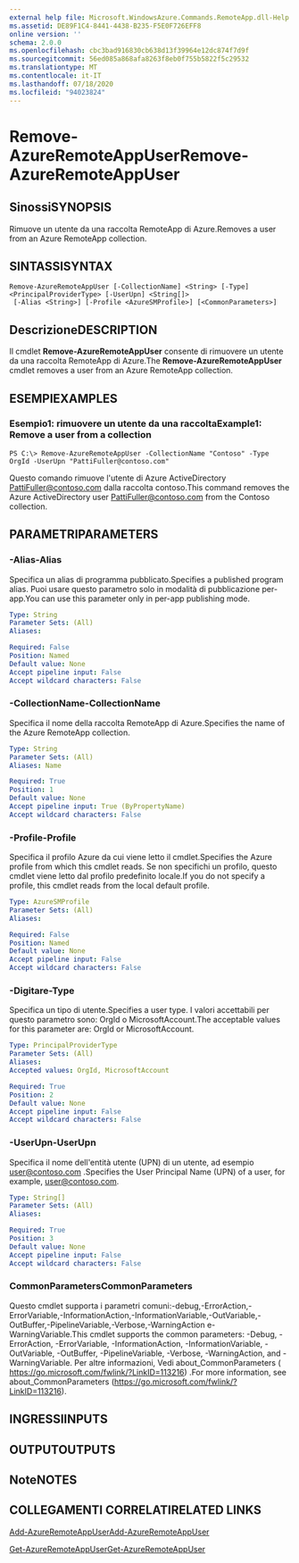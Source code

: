 ```yaml
---
external help file: Microsoft.WindowsAzure.Commands.RemoteApp.dll-Help.xml
ms.assetid: DE89F1C4-8441-4438-B235-F5E0F726EFF8
online version: ''
schema: 2.0.0
ms.openlocfilehash: cbc3bad916830cb638d13f39964e12dc874f7d9f
ms.sourcegitcommit: 56ed085a868afa8263f8eb0f755b5822f5c29532
ms.translationtype: MT
ms.contentlocale: it-IT
ms.lasthandoff: 07/18/2020
ms.locfileid: "94023824"
---
```

# <span data-ttu-id="1310b-101">Remove-AzureRemoteAppUser</span><span class="sxs-lookup"><span data-stu-id="1310b-101">Remove-AzureRemoteAppUser</span></span>

## <span data-ttu-id="1310b-102">Sinossi</span><span class="sxs-lookup"><span data-stu-id="1310b-102">SYNOPSIS</span></span>
<span data-ttu-id="1310b-103">Rimuove un utente da una raccolta RemoteApp di Azure.</span><span class="sxs-lookup"><span data-stu-id="1310b-103">Removes a user from an Azure RemoteApp collection.</span></span>

## <span data-ttu-id="1310b-104">SINTASSI</span><span class="sxs-lookup"><span data-stu-id="1310b-104">SYNTAX</span></span>

```
Remove-AzureRemoteAppUser [-CollectionName] <String> [-Type] <PrincipalProviderType> [-UserUpn] <String[]>
 [-Alias <String>] [-Profile <AzureSMProfile>] [<CommonParameters>]
```

## <span data-ttu-id="1310b-105">Descrizione</span><span class="sxs-lookup"><span data-stu-id="1310b-105">DESCRIPTION</span></span>
<span data-ttu-id="1310b-106">Il cmdlet **Remove-AzureRemoteAppUser** consente di rimuovere un utente da una raccolta RemoteApp di Azure.</span><span class="sxs-lookup"><span data-stu-id="1310b-106">The **Remove-AzureRemoteAppUser** cmdlet removes a user from an Azure RemoteApp collection.</span></span>

## <span data-ttu-id="1310b-107">ESEMPI</span><span class="sxs-lookup"><span data-stu-id="1310b-107">EXAMPLES</span></span>

### <span data-ttu-id="1310b-108">Esempio1: rimuovere un utente da una raccolta</span><span class="sxs-lookup"><span data-stu-id="1310b-108">Example1: Remove a user from a collection</span></span>
```
PS C:\> Remove-AzureRemoteAppUser -CollectionName "Contoso" -Type OrgId -UserUpn "PattiFuller@contoso.com"
```

<span data-ttu-id="1310b-109">Questo comando rimuove l'utente di Azure ActiveDirectory PattiFuller@contoso.com dalla raccolta contoso.</span><span class="sxs-lookup"><span data-stu-id="1310b-109">This command removes the Azure ActiveDirectory user PattiFuller@contoso.com from the Contoso collection.</span></span>

## <span data-ttu-id="1310b-110">PARAMETRI</span><span class="sxs-lookup"><span data-stu-id="1310b-110">PARAMETERS</span></span>

### <span data-ttu-id="1310b-111">-Alias</span><span class="sxs-lookup"><span data-stu-id="1310b-111">-Alias</span></span>
<span data-ttu-id="1310b-112">Specifica un alias di programma pubblicato.</span><span class="sxs-lookup"><span data-stu-id="1310b-112">Specifies a published program alias.</span></span>
<span data-ttu-id="1310b-113">Puoi usare questo parametro solo in modalità di pubblicazione per-app.</span><span class="sxs-lookup"><span data-stu-id="1310b-113">You can use this parameter only in per-app publishing mode.</span></span>

```yaml
Type: String
Parameter Sets: (All)
Aliases: 

Required: False
Position: Named
Default value: None
Accept pipeline input: False
Accept wildcard characters: False
```

### <span data-ttu-id="1310b-114">-CollectionName</span><span class="sxs-lookup"><span data-stu-id="1310b-114">-CollectionName</span></span>
<span data-ttu-id="1310b-115">Specifica il nome della raccolta RemoteApp di Azure.</span><span class="sxs-lookup"><span data-stu-id="1310b-115">Specifies the name of the Azure RemoteApp collection.</span></span>

```yaml
Type: String
Parameter Sets: (All)
Aliases: Name

Required: True
Position: 1
Default value: None
Accept pipeline input: True (ByPropertyName)
Accept wildcard characters: False
```

### <span data-ttu-id="1310b-116">-Profile</span><span class="sxs-lookup"><span data-stu-id="1310b-116">-Profile</span></span>
<span data-ttu-id="1310b-117">Specifica il profilo Azure da cui viene letto il cmdlet.</span><span class="sxs-lookup"><span data-stu-id="1310b-117">Specifies the Azure profile from which this cmdlet reads.</span></span>
<span data-ttu-id="1310b-118">Se non specifichi un profilo, questo cmdlet viene letto dal profilo predefinito locale.</span><span class="sxs-lookup"><span data-stu-id="1310b-118">If you do not specify a profile, this cmdlet reads from the local default profile.</span></span>

```yaml
Type: AzureSMProfile
Parameter Sets: (All)
Aliases: 

Required: False
Position: Named
Default value: None
Accept pipeline input: False
Accept wildcard characters: False
```

### <span data-ttu-id="1310b-119">-Digitare</span><span class="sxs-lookup"><span data-stu-id="1310b-119">-Type</span></span>
<span data-ttu-id="1310b-120">Specifica un tipo di utente.</span><span class="sxs-lookup"><span data-stu-id="1310b-120">Specifies a user type.</span></span>
<span data-ttu-id="1310b-121">I valori accettabili per questo parametro sono: OrgId o MicrosoftAccount.</span><span class="sxs-lookup"><span data-stu-id="1310b-121">The acceptable values for this parameter are: OrgId or MicrosoftAccount.</span></span>

```yaml
Type: PrincipalProviderType
Parameter Sets: (All)
Aliases: 
Accepted values: OrgId, MicrosoftAccount

Required: True
Position: 2
Default value: None
Accept pipeline input: False
Accept wildcard characters: False
```

### <span data-ttu-id="1310b-122">-UserUpn</span><span class="sxs-lookup"><span data-stu-id="1310b-122">-UserUpn</span></span>
<span data-ttu-id="1310b-123">Specifica il nome dell'entità utente (UPN) di un utente, ad esempio user@contoso.com .</span><span class="sxs-lookup"><span data-stu-id="1310b-123">Specifies the User Principal Name (UPN) of a user, for example, user@contoso.com.</span></span>

```yaml
Type: String[]
Parameter Sets: (All)
Aliases: 

Required: True
Position: 3
Default value: None
Accept pipeline input: False
Accept wildcard characters: False
```

### <span data-ttu-id="1310b-124">CommonParameters</span><span class="sxs-lookup"><span data-stu-id="1310b-124">CommonParameters</span></span>
<span data-ttu-id="1310b-125">Questo cmdlet supporta i parametri comuni:-debug,-ErrorAction,-ErrorVariable,-InformationAction,-InformationVariable,-OutVariable,-OutBuffer,-PipelineVariable,-Verbose,-WarningAction e-WarningVariable.</span><span class="sxs-lookup"><span data-stu-id="1310b-125">This cmdlet supports the common parameters: -Debug, -ErrorAction, -ErrorVariable, -InformationAction, -InformationVariable, -OutVariable, -OutBuffer, -PipelineVariable, -Verbose, -WarningAction, and -WarningVariable.</span></span> <span data-ttu-id="1310b-126">Per altre informazioni, Vedi about_CommonParameters ( https://go.microsoft.com/fwlink/?LinkID=113216) .</span><span class="sxs-lookup"><span data-stu-id="1310b-126">For more information, see about_CommonParameters (https://go.microsoft.com/fwlink/?LinkID=113216).</span></span>

## <span data-ttu-id="1310b-127">INGRESSI</span><span class="sxs-lookup"><span data-stu-id="1310b-127">INPUTS</span></span>

## <span data-ttu-id="1310b-128">OUTPUT</span><span class="sxs-lookup"><span data-stu-id="1310b-128">OUTPUTS</span></span>

## <span data-ttu-id="1310b-129">Note</span><span class="sxs-lookup"><span data-stu-id="1310b-129">NOTES</span></span>

## <span data-ttu-id="1310b-130">COLLEGAMENTI CORRELATI</span><span class="sxs-lookup"><span data-stu-id="1310b-130">RELATED LINKS</span></span>

[<span data-ttu-id="1310b-131">Add-AzureRemoteAppUser</span><span class="sxs-lookup"><span data-stu-id="1310b-131">Add-AzureRemoteAppUser</span></span>](./Add-AzureRemoteAppUser.md)

[<span data-ttu-id="1310b-132">Get-AzureRemoteAppUser</span><span class="sxs-lookup"><span data-stu-id="1310b-132">Get-AzureRemoteAppUser</span></span>](./Get-AzureRemoteAppUser.md)


